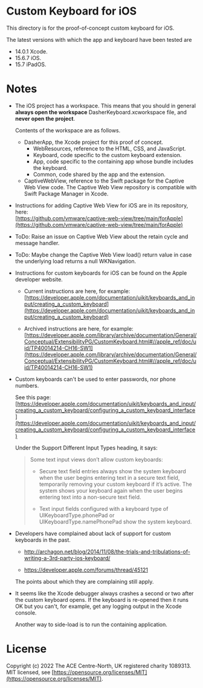 Custom Keyboard for iOS
=======================
This directory is for the proof-of-concept custom keyboard for iOS.

The latest versions with which the app and keyboard have been tested are

-   14.0.1 Xcode.
-   15.6.7 iOS.
-   15.7 iPadOS. 

Notes
=====
-   The iOS project has a workspace. This means that you should in general
    **always open the workspace** DasherKeyboard.xcworkspace file, and **never
    open the project**.

    Contents of the workspace are as follows.

    -   DasherApp, the Xcode project for this proof of concept.
        -   WebResources, reference to the HTML, CSS, and JavaScript.
        -   Keyboard, code specific to the custom keyboard extension.
        -   App, code specific to the containing app whose bundle includes the
            keyboard.
        -   Common, code shared by the app and the extension.
    -   CaptiveWebView, reference to the Swift package for the Captive Web View
        code. The Captive Web View repository is compatible with Swift Package
        Manager in Xcode.

-   Instructions for adding Captive Web View for iOS are in its repository,
    here:  
    [https://github.com/vmware/captive-web-view/tree/main/forApple](https://github.com/vmware/captive-web-view/tree/main/forApple)

-   ToDo: Raise an issue on Captive Web View about the retain cycle and message
    handler.

-   ToDo: Maybe change the Captive Web View load() return value in case the
    underlying load returns a null WKNavigation.

-   Instructions for custom keyboards for iOS can be found on the Apple
    developer website.

    -   Current instructions are here, for example:  
        [https://developer.apple.com/documentation/uikit/keyboards_and_input/creating_a_custom_keyboard](https://developer.apple.com/documentation/uikit/keyboards_and_input/creating_a_custom_keyboard)

    -   Archived instructions are here, for example:  
        [https://developer.apple.com/library/archive/documentation/General/Conceptual/ExtensibilityPG/CustomKeyboard.html#//apple_ref/doc/uid/TP40014214-CH16-SW1](https://developer.apple.com/library/archive/documentation/General/Conceptual/ExtensibilityPG/CustomKeyboard.html#//apple_ref/doc/uid/TP40014214-CH16-SW1)

-   Custom keyboards can't be used to enter passwords, nor phone numbers.

    See this page:  
    [https://developer.apple.com/documentation/uikit/keyboards_and_input/creating_a_custom_keyboard/configuring_a_custom_keyboard_interface](https://developer.apple.com/documentation/uikit/keyboards_and_input/creating_a_custom_keyboard/configuring_a_custom_keyboard_interface)

    Under the Support Different Input Types heading, it says:

    >   Some text input views don’t allow custom keyboards:
    >
    >   -   Secure text field entries always show the system keyboard when the
    >       user begins entering text in a secure text field, temporarily
    >       removing your custom keyboard if it’s active. The system shows your
    >       keyboard again when the user begins entering text into a non-secure
    >       text field.
    >
    >   -   Text input fields configured with a keyboard type of
    >       UIKeyboardType.phonePad or UIKeyboardType.namePhonePad show the
    >       system keyboard.

-   Developers have complained about lack of support for custom keyboards in the
    past.

    -   http://archagon.net/blog/2014/11/08/the-trials-and-tribulations-of-writing-a-3rd-party-ios-keyboard/

    -   https://developer.apple.com/forums/thread/45121

    The points about which they are complaining still apply.

-   It seems like the Xcode debugger always crashes a second or two after the
    custom keyboard opens. If the keyboard is re-opened then it runs OK but you
    can't, for example, get any logging output in the Xcode console.

    Another way to side-load is to run the containing application.

License
=======
Copyright (c) 2022 The ACE Centre-North, UK registered charity 1089313.  
MIT licensed, see
[https://opensource.org/licenses/MIT](https://opensource.org/licenses/MIT).
